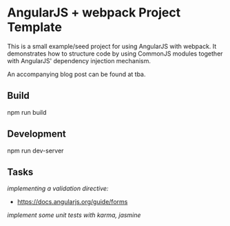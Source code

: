 AngularJS + webpack Project Template
=======================================

This is a small example/seed project for using AngularJS with webpack. It demonstrates how to structure code by using CommonJS modules together with AngularJS' dependency injection mechanism.

An accompanying blog post can be found at tba.

Build
-----

npm run build

Development
-----
npm run dev-server

Tasks
------------
*implementing a validation directive:*
* https://docs.angularjs.org/guide/forms

*implement some unit tests with karma, jasmine*
